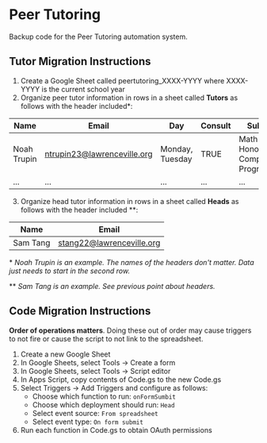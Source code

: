 # Peer Tutoring

Backup code for the Peer Tutoring automation system.

## Tutor Migration Instructions

1. Create a Google Sheet called peertutoring_XXXX-YYYY where XXXX-YYYY is the current school year
2. Organize peer tutor information in rows in a sheet called **Tutors** as follows with the header included\*:
 
| Name | Email | Day | Consult | Subjects |
| ---- | ----- | --- | ------- | -------- |
| Noah Trupin | ntrupin23@lawrenceville.org | Monday, Tuesday | TRUE | Math I-III, Honors Computer Programming |
| ... | ... | ... | ... | ... |

3. Organize head tutor information in rows in a sheet called **Heads** as follows with the header included \*\*:

| Name | Email |
| ---- | ----- |
| Sam Tang | stang22@lawrenceville.org |

\* *Noah Trupin is an example. The names of the headers don't matter. Data just needs to start in the second row.*

\*\* *Sam Tang is an example. See previous point about headers.*

## Code Migration Instructions

**Order of operations matters**. Doing these out of order may cause triggers to not fire or cause the script to not link to the spreadsheet.

1. Create a new Google Sheet
2. In Google Sheets, select Tools -> Create a form
3. In Google Sheets, select Tools -> Script editor
4. In Apps Script, copy contents of Code.gs to the new Code.gs
5. Select Triggers -> Add Triggers and configure as follows:
   * Choose which function to run: `onFormSumbit`
   * Choose which deployment should run: `Head`
   * Select event source: `From spreadsheet`
   * Select event type: `On form submit`
6. Run each function in Code.gs to obtain OAuth permissions 
